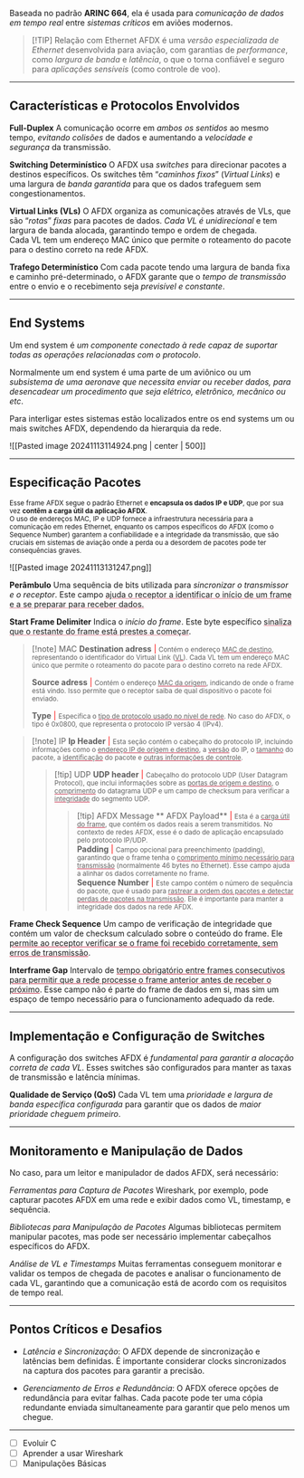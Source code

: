 Baseada no padrão **ARINC 664**, ela é usada para *comunicação de dados em tempo real* entre *sistemas críticos* em aviões modernos.

> [!TIP] Relação com Ethernet
> AFDX é uma *versão especializada de Ethernet* desenvolvida para aviação, com garantias de *performance*, como *largura de banda* e *latência*, o que o torna confiável e seguro para *aplicações sensíveis* (como controle de voo).

---

## Características e Protocolos Envolvidos

**Full-Duplex**
	A comunicação ocorre em *ambos os sentidos* ao mesmo tempo, *evitando colisões* de dados e aumentando a *velocidade e segurança* da transmissão.

**Switching Determinístico**
	O AFDX usa *switches* para direcionar pacotes a destinos específicos. Os switches têm “*caminhos fixos*” (*Virtual Links*) e uma largura de *banda garantida* para que os dados trafeguem sem congestionamentos.

**Virtual Links (VLs)**
	O AFDX organiza as comunicações através de VLs, que são “*rotas*” *fixas* para pacotes de dados. *Cada VL é unidirecional* e tem largura de banda alocada, garantindo tempo e ordem de chegada.<br>
	Cada VL tem um endereço MAC único que permite o roteamento do pacote para o destino correto na rede AFDX.

**Trafego Determinístico**
	Com cada pacote tendo uma largura de banda fixa e caminho pré-determinado, o AFDX garante que o *tempo de transmissão* entre o envio e o recebimento seja *previsível e constante*.

---
## End Systems

Um end system é *um componente conectado à rede capaz de suportar todas as operações relacionadas com o protocolo*.

Normalmente um end system é uma parte de um aviônico ou um *subsistema de uma aeronave que necessita enviar ou receber dados, para desencadear um procedimento que seja elétrico, eletrônico, mecânico ou etc*. 

Para interligar estes sistemas estão localizados entre os end systems um ou mais switches AFDX, dependendo da hierarquia da rede.

![[Pasted image 20241113114924.png | center | 500]]

---
## Especificação Pacotes

<small>Esse frame AFDX segue o padrão Ethernet e <strong>encapsula os dados IP e UDP</strong>, que por sua vez <strong>contêm a carga útil da aplicação AFDX</strong>. <br>O uso de endereços MAC, IP e UDP fornece a infraestrutura necessária para a comunicação em redes Ethernet, enquanto os campos específicos do AFDX (como o Sequence Number) garantem a confiabilidade e a integridade da transmissão, que são cruciais em sistemas de aviação onde a perda ou a desordem de pacotes pode ter consequências graves.</small>

![[Pasted image 20241113131247.png]]

**Perâmbulo**
	Uma sequência de bits utilizada para *sincronizar o transmissor e o receptor*. Este campo <u style="text-decoration-color:rgba(200, 47, 75, 0.6);">ajuda o receptor a identificar o início de um frame e a se preparar para receber dados.</u>

**Start Frame Delimiter**
	Indica o *início do frame*. Este byte específico <u style="text-decoration-color:rgba(200, 47, 75, 0.6);">sinaliza que o restante do frame está prestes a começar</u>.

> [!note] MAC
> **Destination adress**
> <span style="color:red">|</span>   <small>Contém o endereço <u style="text-decoration-color:rgba(200, 47, 75);">MAC de destino</u>, representando o identificador do Virtual Link (<u style="text-decoration-color:rgba(200, 47, 75);">VL</u>). Cada VL tem um endereço MAC único que permite o roteamento do pacote para o destino correto na rede AFDX.</small>
> 
> **Source adress**
> <span style="color:red">|</span> <small>Contém o endereço <u style="text-decoration-color:rgba(200, 47, 75);">MAC da origem</u>, indicando de onde o frame está vindo. Isso permite que o receptor saiba de qual dispositivo o pacote foi enviado.</small>
> 
> 
> **Type**
> <span style="color:red">|</span> <small>Especifica o <u style="text-decoration-color:rgba(200, 47, 75);">tipo de protocolo usado no nível de rede</u>. No caso do AFDX, o tipo é 0x0800, que representa o protocolo IP versão 4 (IPv4).</small>


> [!note] IP
> **Ip Header**
> <span style="color:red">|</span> <small>Esta seção contém o cabeçalho do protocolo IP, incluindo informações como o <u style="text-decoration-color:rgba(200, 47, 75);">endereço IP de origem e destino</u>, a <u style="text-decoration-color:rgba(200, 47, 75);">versão</u> do IP, o <u style="text-decoration-color:rgba(200, 47, 75);">tamanho</u> do pacote, a <u style="text-decoration-color:rgba(200, 47, 75);">identificação</u> do pacote e <u style="text-decoration-color:rgba(200, 47, 75);">outras informações de controle</u>.</small>
> > [!tip] UDP
> **UDP header**
> <span style="color:red">|</span> <small>Cabeçalho do protocolo UDP (User Datagram Protocol), que inclui informações sobre as <u style="text-decoration-color:rgba(200, 47, 75);">portas de origem e destino</u>, o <u style="text-decoration-color:rgba(200, 47, 75);">comprimento</u> do datagrama UDP e um campo de checksum para verificar a <u style="text-decoration-color:rgba(200, 47, 75);">integridade</u> do segmento UDP.</small>
> > > [!tip] AFDX Message
> > >** AFDX Payload**
> > > <span style="color:red">|</span> <small>Esta é a <u style="text-decoration-color:rgba(200, 47, 75);">carga útil do frame</u>, que contém os dados reais a serem transmitidos. No contexto de redes AFDX, esse é o dado de aplicação encapsulado pelo protocolo IP/UDP.</small>
> > > <br>
> > > **Padding**
> > > <span style="color:red">|</span> <small>Campo opcional para preenchimento (padding), garantindo que o frame tenha o <u style="text-decoration-color:rgba(200, 47, 75);">comprimento mínimo necessário para transmissão</u> (normalmente 46 bytes no Ethernet). Esse campo ajuda a alinhar os dados corretamente no frame.</small>
> > > <br>
> > > **Sequence Number**
> > > <span style="color:red">|</span> <small>Este campo contém o número de sequência do pacote, que é usado para <u style="text-decoration-color:rgba(200, 47, 75);">rastrear a ordem dos pacotes e detectar perdas de pacotes na transmissão</u>. Ele é importante para manter a integridade dos dados na rede AFDX.</small>

**Frame Check Sequence**
	Um campo de verificação de integridade que contém um valor de checksum calculado sobre o conteúdo do frame. Ele <u style="text-decoration-color:rgba(200, 47, 75);">permite ao receptor verificar se o frame foi recebido corretamente, sem erros de transmissão</u>.

**Interframe Gap**
	Intervalo de <u style="text-decoration-color:rgba(200, 47, 75);">tempo obrigatório entre frames consecutivos para permitir que a rede processe o frame anterior antes de receber o próximo</u>. Esse campo não é parte do frame de dados em si, mas sim um espaço de tempo necessário para o funcionamento adequado da rede.

---
## Implementação e Configuração de Switches

A configuração dos switches AFDX é *fundamental para garantir a alocação correta de cada VL*. Esses switches são configurados para manter as taxas de transmissão e latência mínimas.

**Qualidade de Serviço (QoS)**
	Cada VL tem uma *prioridade e largura de banda específica configurada* para garantir que os dados de *maior prioridade cheguem primeiro*.

---

## Monitoramento e Manipulação de Dados

No caso, para um leitor e manipulador de dados AFDX, será necessário:

*Ferramentas para Captura de Pacotes* 
	Wireshark, por exemplo, pode capturar pacotes AFDX em uma rede e exibir dados como VL, timestamp, e sequência.

*Bibliotecas para Manipulação de Pacotes*
	Algumas bibliotecas permitem manipular pacotes, mas pode ser necessário implementar cabeçalhos específicos do AFDX.

*Análise de VL e Timestamps*
	Muitas ferramentas conseguem monitorar e validar os tempos de chegada de pacotes e analisar o funcionamento de cada VL, garantindo que a comunicação está de acordo com os requisitos de tempo real.

---

## Pontos Críticos e Desafios

- *Latência e Sincronização*: O AFDX depende de sincronização e latências bem definidas. É importante considerar clocks sincronizados na captura dos pacotes para garantir a precisão.

- *Gerenciamento de Erros e Redundância*: O AFDX oferece opções de redundância para evitar falhas. Cada pacote pode ter uma cópia redundante enviada simultaneamente para garantir que pelo menos um chegue.

---

- [ ] Evoluir C
- [ ] Aprender a usar Wireshark
- [ ] Manipulações Básicas

